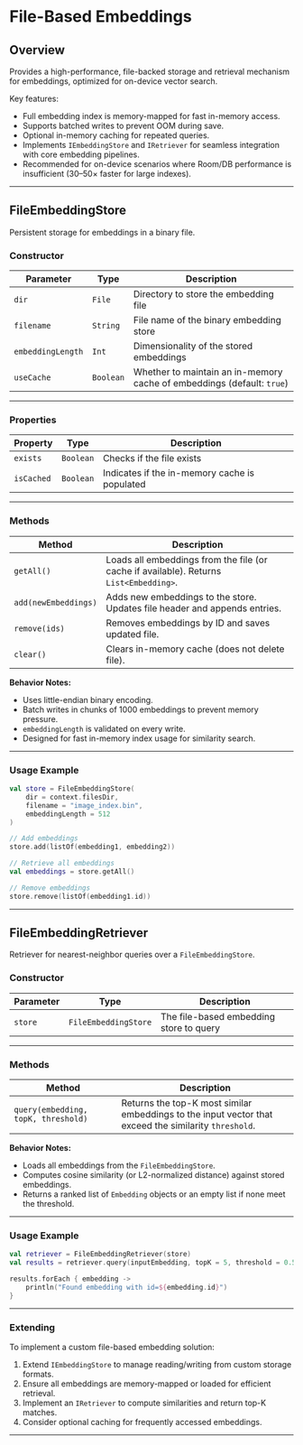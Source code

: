 # **File-Based Embeddings**

## Overview

Provides a high-performance, file-backed storage and retrieval mechanism for embeddings, optimized for on-device vector search.

Key features:

* Full embedding index is memory-mapped for fast in-memory access.
* Supports batched writes to prevent OOM during save.
* Optional in-memory caching for repeated queries.
* Implements `IEmbeddingStore` and `IRetriever` for seamless integration with core embedding pipelines.
* Recommended for on-device scenarios where Room/DB performance is insufficient (30–50× faster for large indexes).

---

## **FileEmbeddingStore**

Persistent storage for embeddings in a binary file.

### **Constructor**

| Parameter         | Type      | Description                                                            |
| ----------------- | --------- | ---------------------------------------------------------------------- |
| `dir`             | `File`    | Directory to store the embedding file                                  |
| `filename`        | `String`  | File name of the binary embedding store                                |
| `embeddingLength` | `Int`     | Dimensionality of the stored embeddings                                |
| `useCache`        | `Boolean` | Whether to maintain an in-memory cache of embeddings (default: `true`) |

---

### **Properties**

| Property   | Type      | Description                                   |
| ---------- | --------- | --------------------------------------------- |
| `exists`   | `Boolean` | Checks if the file exists                     |
| `isCached` | `Boolean` | Indicates if the in-memory cache is populated |

---

### **Methods**

| Method               | Description                                                                            |
| -------------------- | -------------------------------------------------------------------------------------- |
| `getAll()`           | Loads all embeddings from the file (or cache if available). Returns `List<Embedding>`. |
| `add(newEmbeddings)` | Adds new embeddings to the store. Updates file header and appends entries.             |
| `remove(ids)`        | Removes embeddings by ID and saves updated file.                                       |
| `clear()`            | Clears in-memory cache (does not delete file).                                         |

**Behavior Notes:**

* Uses little-endian binary encoding.
* Batch writes in chunks of 1000 embeddings to prevent memory pressure.
* `embeddingLength` is validated on every write.
* Designed for fast in-memory index usage for similarity search.

---

### **Usage Example**

```kotlin
val store = FileEmbeddingStore(
    dir = context.filesDir,
    filename = "image_index.bin",
    embeddingLength = 512
)

// Add embeddings
store.add(listOf(embedding1, embedding2))

// Retrieve all embeddings
val embeddings = store.getAll()

// Remove embeddings
store.remove(listOf(embedding1.id))
```

---

## **FileEmbeddingRetriever**

Retriever for nearest-neighbor queries over a `FileEmbeddingStore`.

### **Constructor**

| Parameter | Type                 | Description                             |
| --------- | -------------------- | --------------------------------------- |
| `store`   | `FileEmbeddingStore` | The file-based embedding store to query |

---

### **Methods**

| Method                              | Description                                                                                           |
| ----------------------------------- | ----------------------------------------------------------------------------------------------------- |
| `query(embedding, topK, threshold)` | Returns the top-K most similar embeddings to the input vector that exceed the similarity `threshold`. |

**Behavior Notes:**

* Loads all embeddings from the `FileEmbeddingStore`.
* Computes cosine similarity (or L2-normalized distance) against stored embeddings.
* Returns a ranked list of `Embedding` objects or an empty list if none meet the threshold.

---

### **Usage Example**

```kotlin
val retriever = FileEmbeddingRetriever(store)
val results = retriever.query(inputEmbedding, topK = 5, threshold = 0.5f)

results.forEach { embedding ->
    println("Found embedding with id=${embedding.id}")
}
```

---

### **Extending**

To implement a custom file-based embedding solution:

1. Extend `IEmbeddingStore` to manage reading/writing from custom storage formats.
2. Ensure all embeddings are memory-mapped or loaded for efficient retrieval.
3. Implement an `IRetriever` to compute similarities and return top-K matches.
4. Consider optional caching for frequently accessed embeddings.

---
